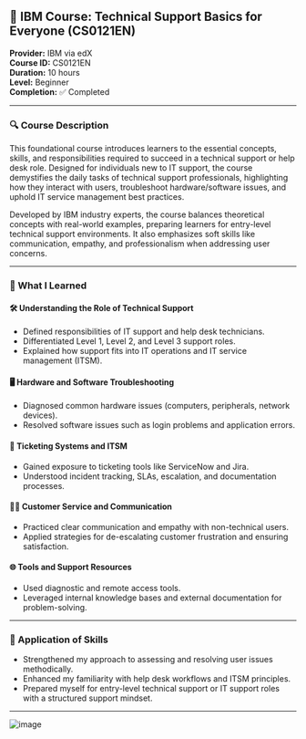 ## 📘 IBM Course: Technical Support Basics for Everyone (CS0121EN)

**Provider:** IBM via edX  
**Course ID:** CS0121EN  
**Duration:** 10 hours  
**Level:** Beginner  
**Completion:** ✅ Completed

---

### 🔍 Course Description

This foundational course introduces learners to the essential concepts, skills, and responsibilities required to succeed in a technical support or help desk role. Designed for individuals new to IT support, the course demystifies the daily tasks of technical support professionals, highlighting how they interact with users, troubleshoot hardware/software issues, and uphold IT service management best practices.

Developed by IBM industry experts, the course balances theoretical concepts with real-world examples, preparing learners for entry-level technical support environments. It also emphasizes soft skills like communication, empathy, and professionalism when addressing user concerns.

---

### 🧠 What I Learned

#### 🛠️ Understanding the Role of Technical Support
- Defined responsibilities of IT support and help desk technicians.
- Differentiated Level 1, Level 2, and Level 3 support roles.
- Explained how support fits into IT operations and IT service management (ITSM).

#### 🖥️ Hardware and Software Troubleshooting
- Diagnosed common hardware issues (computers, peripherals, network devices).
- Resolved software issues such as login problems and application errors.

#### 🔄 Ticketing Systems and ITSM
- Gained exposure to ticketing tools like ServiceNow and Jira.
- Understood incident tracking, SLAs, escalation, and documentation processes.

#### 🧑‍💼 Customer Service and Communication
- Practiced clear communication and empathy with non-technical users.
- Applied strategies for de-escalating customer frustration and ensuring satisfaction.

#### 🌐 Tools and Support Resources
- Used diagnostic and remote access tools.
- Leveraged internal knowledge bases and external documentation for problem-solving.

---

### 📄 Application of Skills

- Strengthened my approach to assessing and resolving user issues methodically.
- Enhanced my familiarity with help desk workflows and ITSM principles.
- Prepared myself for entry-level technical support or IT support roles with a structured support mindset.

---

![image](https://github.com/user-attachments/assets/1c6eb760-ef62-4a99-a703-94b282b1a1d4)

